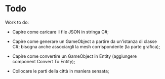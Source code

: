 # Todo

Work to do:

- Capire come caricare il file JSON in stringa C#;
- Capire come generare un GameObject a partire da un'istanza di classe C#; bisogna anche associargli la mesh corrispondente (la parte grafica);
- Capire come convertire un GameObject in Entity (aggiungere component Convert To Entity);

- Collocare le parti della città in maniera sensata;
